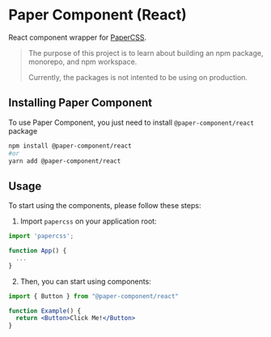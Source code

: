 # Paper Component (React)

React component wrapper for [PaperCSS](https://github.com/papercss/papercss).

> The purpose of this project is to learn about building an npm package,
> monorepo, and npm workspace.
>
> Currently, the packages is not intented to be using on production.

## Installing Paper Component

To use Paper Component, you just need to install `@paper-component/react`
package

```sh
npm install @paper-component/react
#or
yarn add @paper-component/react
```

## Usage

To start using the components, please follow these steps:

1. Import `papercss` on your application root:

```jsx
import 'papercss';

function App() {
  ...
}
```

2. Then, you can start using components:

```jsx
import { Button } from "@paper-component/react"

function Example() {
  return <Button>Click Me!</Button>
}
```
